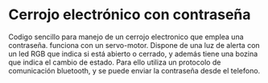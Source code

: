 # Cerrojo electrónico con contraseña
Codigo sencillo para manejo de un cerrojo electronico que emplea una contraseña. funciona con un servo-motor. 
Dispone de una luz de alerta con un led RGB que indica si está abierto o cerrado, y además tiene una bozina que indica el cambio
de estado. Para ello utiliza un protocolo de comunicación bluetooth, y se puede enviar la contraseña desde el telefono.
